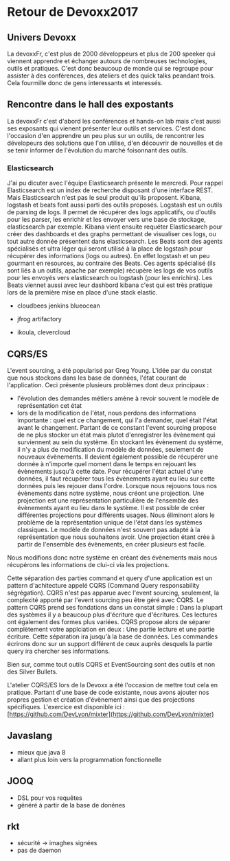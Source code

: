# Retour de Devoxx2017

## Univers Devoxx
La devoxxFr, c'est plus de 2000 développeurs et plus de 200 speeker qui viennent apprendre et échanger autours de nombreuses technologies, outils et pratiques.
C'est donc beaucoup de monde qui se regroupe pour assister à des conférences, des ateliers et des quick talks peandant trois.
Cela fourmille donc de gens interessants et interessés.

## Rencontre dans le hall des expostants
La devoxxFr c'est d'abord les conférences et hands-on lab mais c'est aussi ses exposants qui vienent présenter leur outils et services.
C'est donc l'occasion d'en apprendre un peu plus sur un outils, de rencontrer les dévelopeurs des solutions que l'on utilise, d'en découvrir de nouvelles et de se tenir informer de l'évolution du marché foisonnant des outils.

### Elasticsearch
J'ai pu dicuter avec l'équipe Elasticsearch présente le mercredi. Pour rappel Elasticsearch est un index de recherche disposant d'une interface REST. Mais Elasticsearch n'est pas le seul produit qu'ils proposent. Kibana, logstash et beats font aussi parti des outils proposés. Logstash est un outils de parsing de logs. Il permet de récupérer des logs applicatifs, ou d'outils pour les parser, les enrichir et les envoyer vers une base de stockage, elasticsearch par exemple. Kibana vient ensuite requéter Elasticsearch pour créer des dashboards et des graphs permettant de visualiser ces logs, ou tout autre donnée présentent dans elasticsearch. Les Beats sont des agents spécialisés et ultra léger qui seront utilisé à la place de logstash pour récupérer des informations (logs ou autres). En effet logstash et un peu gourmant en resources, au contraire des Beats. Ces agents spécialisé (ils sont liés à un outils, apache par exemple) récupère les logs de vos outils pour les envoyés vers elasticsearch ou logstash (pour les enrichirs). Les Beats viennet aussi avec leur dashbord kibana c'est qui est très pratique lors de la première mise en place d'une stack elastic.
- cloudbees jenkins blueocean

- jfrog artifactory
- ikoula, clevercloud

## CQRS/ES
L'event sourcing, a été popularisé par Greg Young. L'idée par du constat que nous stockons dans les base de données, l'état courant de l'application. Ceci présente plusieurs problèmes dont deux principaux :
 - l'évolution des demandes métiers amène à revoir souvent le modèle de représentation cet état 
 - lors de la modification de l'état, nous perdons des informations importante : quel est ce changement, qui l'a demander, quel était l'état avant le changement.
Partant de ce constant l'event sourcing propose de ne plus stocker un état mais plutot d'enregistrer les évènement qui surviennent au sein du système. En stockant les évènement du système, il n'y a plus de modification du modèle de données, seulement de nouveaux évènements. Il devient également possible de récupérer une donnée à n'importe quel moment dans le temps en rejouant les évènements jusqu'à cette date. Pour récupérer l'état actuel d'une données, il faut récupérer tous les évènements ayant eu lieu sur cette données puis les rejouer dans l'ordre. Lorsque nous rejouons tous nos évènements dans notre système, nous créont une projection. Une projection est une représentation particulière de l'ensemble des évènements ayant eu lieu dans le système. Il est possible de créer différentes projections pour différents usages. Nous éliminont alors le problème de la représentation unique de l'état dans les systèmes classiques. Le modèle de données n'est souvent pas adapté à la représentation que nous souhaitons avoir. Une projection étant crée à partir de l'ensemble des évènements, en créer plusieurs est facile. 

Nous modifions donc notre système en créant des évènements mais nous récupérons les informations de clui-ci via les projections.

Cette séparation des parties command et query d'une application est un pattern d'achitecture appelé CQRS (Command Query responsability ségrégation). CQRS n'est pas apparue avec l'event sourcing, seulement, la complexité apporté par l'event sourcing peu être géré avec CQRS. Le pattern CQRS prend ses fondations dans un constat simple : Dans la plupart des systèmes il y a beaucoup plus d'écriture que d'écritures. Ces lectures ont également des formes plus variées. CQRS propose alors de séparer complètement votre applciation en deux : Une partie lecture et une partie écriture. Cette séparation ira jusqu'à la base de données. Les commandes écrirons donc sur un support différent de ceux auprès desquels la partie query ira chercher ses informations.

Bien sur, comme tout outils CQRS et EventSourcing sont des outils et non des Silver Bullets.

L'atelier CQRS/ES lors de la Devoxx a été l'occasion de mettre tout cela en pratique. Partant d'une base de code existante, nous avons ajouter nos propres gestion et création d'évènement ainsi que des projections spécifiques.
L'exercice est disponible ici : [https://github.com/DevLyon/mixter](https://github.com/DevLyon/mixter)



## Javaslang
- mieux que java 8
- allant plus loin vers la programmation fonctionnelle
## JOOQ
- DSL pour vos requêtes
- généré à partir de la base de donénes
## rkt
- sécurité -> imaghes signées
- pas de daemon

